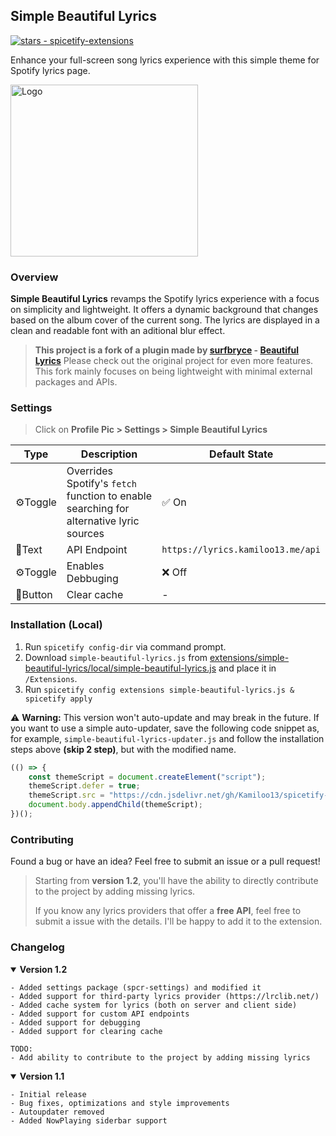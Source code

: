 ## Simple Beautiful Lyrics

<a href="https://github.com/Kamiloo13/spicetify-extensions"><img src="https://img.shields.io/github/stars/Kamiloo13/spicetify-extensions?style=social&amp;logo=data:image/png;base64,iVBORw0KGgoAAAANSUhEUgAAAA4AAAAOCAQAAAC1QeVaAAAAAmJLR0QA/4ePzL8AAACpSURBVBgZBcErCsIAAADQl0SriL9q0uItFLtgsxl1WRCT+AG7sLpi9AYeY21F3QUmhm0w3wMANtYAAAAtma82AABw8fFxBgCAnkwgkOkCMBJ6equkGhpSlZen0JCpUiow0wEdM4FUaQILhSsAOCgtAeZyewBbuTkAPNwB3D0AgNhOzcpKzU4MAHWFSOLnJxEp1AEYq+Ru+vpucpUxAE1HAwADJ00AAAAAf0pmMuwUt9p+AAAAAElFTkSuQmCC" alt="stars - spicetify-extensions"></a>

Enhance your full-screen song lyrics experience with this simple theme for Spotify lyrics page.

<img src="./preview.gif" alt="Logo" width="300" height="275">

### Overview

**Simple Beautiful Lyrics** revamps the Spotify lyrics experience with a focus on simplicity and lightweight. It offers a dynamic background that changes based on the album cover of the current song. The lyrics are displayed in a clean and readable font with an aditional blur effect.

> **This project is a fork of a plugin made by [surfbryce](https://github.com/surfbryce) - [Beautiful Lyrics](https://github.com/surfbryce/beautiful-lyrics)**
> Please check out the original project for even more features. This fork mainly focuses on being lightweight with minimal external packages and APIs.

### Settings

> Click on **Profile Pic > Settings > Simple Beautiful Lyrics**

| Type     | Description                                                                            | Default State                     |
| -------- | -------------------------------------------------------------------------------------- | --------------------------------- |
| ⚙️Toggle | Overrides Spotify's `fetch` function to enable searching for alternative lyric sources | ✅ On                             |
| 📝Text   | API Endpoint                                                                           | `https://lyrics.kamiloo13.me/api` |
| ⚙️Toggle | Enables Debbuging                                                                      | ❌ Off                            |
| 📩Button | Clear cache                                                                            | -                                 |

### Installation (Local)
1. Run `spicetify config-dir` via command prompt.
1. Download `simple-beautiful-lyrics.js` from [extensions/simple-beautiful-lyrics/local/simple-beautiful-lyrics.js](https://github.com/Kamiloo13/spicetify-extensions/blob/main/extensions/simple-beautiful-lyrics/local/simple-beautiful-lyrics.js) and place it in `/Extensions`.
1. Run `spicetify config extensions simple-beautiful-lyrics.js & spicetify apply`

⚠ **Warning:** This version won't auto-update and may break in the future. If you want to use a simple auto-updater, save the following code snippet as, for example, `simple-beautiful-lyrics-updater.js` and follow the installation steps above **(skip 2 step)**, but with the modified name.

```js
(() => {
    const themeScript = document.createElement("script");
    themeScript.defer = true;
    themeScript.src = "https://cdn.jsdelivr.net/gh/Kamiloo13/spicetify-extensions@latest/extensions/simple-beautiful-lyrics/local/simple-beautiful-lyrics.js";
    document.body.appendChild(themeScript);
})();
```

### Contributing

Found a bug or have an idea? Feel free to submit an issue or a pull request!

> Starting from **version 1.2**, you'll have the ability to directly contribute to the project by adding missing lyrics.
>
> If you know any lyrics providers that offer a **free API**, feel free to submit a issue with the details. I'll be happy to add it to the extension.

### Changelog

<details open>
    <summary><b>Version 1.2</b></summary>

    - Added settings package (spcr-settings) and modified it
    - Added support for third-party lyrics provider (https://lrclib.net/)
    - Added cache system for lyrics (both on server and client side)
    - Added support for custom API endpoints
    - Added support for debugging
    - Added support for clearing cache

    TODO:
    - Add ability to contribute to the project by adding missing lyrics

</details>

<details open>
    <summary><b>Version 1.1</b></summary>

    - Initial release
    - Bug fixes, optimizations and style improvements
    - Autoupdater removed
    - Added NowPlaying siderbar support

</details>
